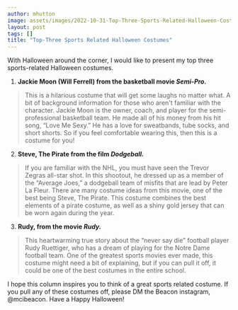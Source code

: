 ```yaml
---
author: mhutton
image: assets/images/2022-10-31-Top-Three-Sports-Related-Halloween-Costumes.jpg
layout: post
tags: []
title: "Top-Three Sports Related Halloween Costumes"
---
```


With Halloween around the corner, I would like to present my top three
sports-related Halloween costumes.

1.  **Jackie Moon (Will Ferrell) from the basketball movie *Semi-Pro.***

> This is a hilarious costume that will get some laughs no matter what.
> A bit of background information for those who aren't familiar with the
> character. Jackie Moon is the owner, coach, and player for the
> semi-professional basketball team. He made all of his money from his
> hit song, “Love Me Sexy.” He has a love for sweatbands, tube socks,
> and short shorts. So if you feel comfortable wearing this, then this
> is a costume for you!

2.  **Steve, The Pirate from the film *Dodgeball.***

> If you are familiar with the NHL, you must have seen the Trevor Zegras
> all-star shot. In this shootout, he dressed up as a member of the
> “Average Joes,” a dodgeball team of misfits that are lead by Peter La
> Fleur. There are many costume ideas from this movie, one of the best
> being Steve, The Pirate. This costume combines the best elements of a
> pirate costume, as well as a shiny gold jersey that can be worn again
> during the year.

3.  **Rudy, from the movie *Rudy.***

> This heartwarming true story about the “never say die” football player
> Rudy Ruettiger, who has a dream of playing for the Notre Dame football
> team. One of the greatest sports movies ever made, this costume might
> need a bit of explaining, but if you can pull it off, it could be one
> of the best costumes in the entire school.

I hope this column inspires you to think of a great sports related
costume. If you pull any of these costumes off, please DM the Beacon
instagram, @mcibeacon. Have a Happy Halloween!
